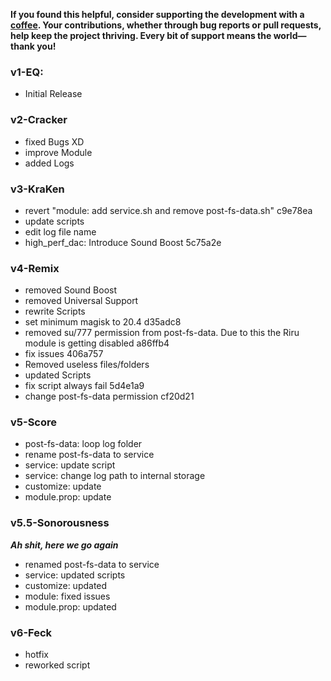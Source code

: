 **If you found this helpful, consider supporting the development with a [coffee](nolink). Your contributions, whether through bug reports or pull requests, help keep the project thriving. Every bit of support means the world—thank you!**

### v1-EQ:
- Initial Release

### v2-Cracker
- fixed Bugs XD
- improve Module
- added Logs

### v3-KraKen
- revert "module: add service.sh and remove post-fs-data.sh" c9e78ea
- update scripts
- edit log file name
- high_perf_dac: Introduce Sound Boost 5c75a2e

### v4-Remix
- removed Sound Boost
- removed Universal Support
- rewrite Scripts
- set minimum magisk to 20.4 d35adc8
- removed su/777 permission from post-fs-data. Due to this the Riru module is getting disabled a86ffb4
- fix issues 406a757
- Removed useless files/folders
- updated Scripts
- fix script always fail 5d4e1a9
- change post-fs-data permission cf20d21

### v5-Score
- post-fs-data: loop log folder
- rename post-fs-data to service
- service: update script
- service: change log path to internal storage
- customize: update
- module.prop: update

### v5.5-Sonorousness
***Ah shit, here we go again***
- renamed post-fs-data to service
- service: updated scripts
- customize: updated
- module: fixed issues
- module.prop: updated

### v6-Feck
- hotfix
- reworked script
